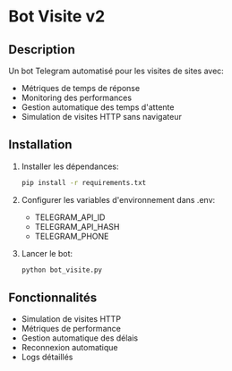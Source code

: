 # Bot Visite v2

## Description
Un bot Telegram automatisé pour les visites de sites avec:
- Métriques de temps de réponse
- Monitoring des performances
- Gestion automatique des temps d'attente
- Simulation de visites HTTP sans navigateur

## Installation
1. Installer les dépendances:
   ```bash
   pip install -r requirements.txt
   ```

2. Configurer les variables d'environnement dans .env:
   - TELEGRAM_API_ID
   - TELEGRAM_API_HASH
   - TELEGRAM_PHONE

3. Lancer le bot:
   ```bash
   python bot_visite.py
   ```

## Fonctionnalités
- Simulation de visites HTTP
- Métriques de performance
- Gestion automatique des délais
- Reconnexion automatique
- Logs détaillés
